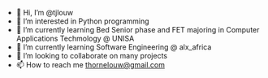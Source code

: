 - 👋 Hi, I’m @tjlouw
- 👀 I’m interested in Python programming
- 🌱 I’m currently learning Bed Senior phase and FET majoring in Computer Applications Techmology @ UNISA
- 🌱 I’m currently learning Software Engineering @ alx_africa
- 💞️ I’m looking to collaborate on many projects
- 📫 How to reach me thornelouw@gmail.com

<!---
tjlouw/tjlouw is a ✨ special ✨ repository because its `README.md` (this file) appears on your GitHub profile.
You can click the Preview link to take a look at your changes.
--->
